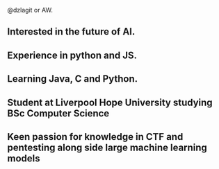 @dzlagit or AW.
## Interested in the future of AI.
## Experience in python and JS.
## Learning Java, C and Python.
## Student at Liverpool Hope University studying BSc Computer Science
## Keen passion for knowledge in CTF and pentesting along side large machine learning models
